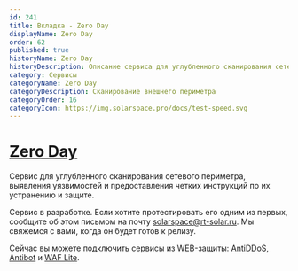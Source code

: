 ```yaml
---
id: 241
title: Вкладка - Zero Day
displayName: Zero Day
order: 62
published: true
historyName: Zero Day
historyDescription: Описание сервиса для углубленного сканирования сетевого периметра, выявления уязвимостей и предоставления рекомендаций по их устранению и защите
category: Сервисы
categoryName: Zero Day
categoryDescription: Сканирование внешнего периметра
categoryOrder: 16
categoryIcon: https://img.solarspace.pro/docs/test-speed.svg
---
```


# [Zero Day](zero-day)

Сервис для углубленного сканирования сетевого периметра, выявления уязвимостей и предоставления четких инструкций по их устранению и защите.

Сервис в разработке. Если хотите протестировать его одним из первых, сообщите об этом письмом на почту solarspace@rt-solar.ru. Мы свяжемся с вами, когда он будет готов к релизу.  

Сейчас вы можете подключить сервисы из WEB-защиты: [AntiDDoS]([217]), [Antibot]([216]) и [WAF Lite]([234]).